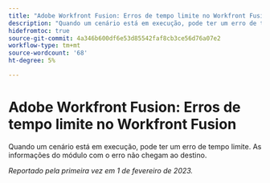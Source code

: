 ```yaml
---
title: "Adobe Workfront Fusion: Erros de tempo limite no Workfront Fusion"
description: "Quando um cenário está em execução, pode ter um erro de tempo limite. As informações do módulo com o erro não chegam ao destino."
hidefromtoc: true
source-git-commit: 4a346b600df6e53d85542faf8cb3ce56d76a07e2
workflow-type: tm+mt
source-wordcount: '68'
ht-degree: 5%

---
```



# Adobe Workfront Fusion: Erros de tempo limite no Workfront Fusion

Quando um cenário está em execução, pode ter um erro de tempo limite. As informações do módulo com o erro não chegam ao destino.

_Reportado pela primeira vez em 1 de fevereiro de 2023._

